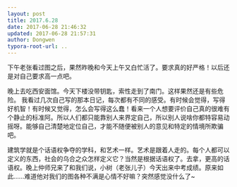 ```yaml
---
layout: post
title: 2017.6.28
date: 2017-06-28 21:46:32
updated: 2017-06-28 21:57:31
author: Dongwen
typora-root-url: ..
---
```




下午老张看过图之后，果然昨晚和今天上午又白忙活了。要求真的好严格！以后还是对自己要求高一点吧。

晚上去吃西安面馆。今天下楼没带钥匙，索性走到了南门。这样果然还是有些危险。
我看过几次自己写的那本日记，每次都有不同的感受。有时候会觉得，写得好机智！有时候又觉得，怎么会写得这么蠢！看来一个人想要评价自己真的很难有个静止的标准阿。所以人们都只能靠别人来界定自己，所以别人说啥你都特容易动摇呀。能够自己清楚地定位自己，才能不随便被别人的意见和特定的情境所欺骗吧。

建筑学就是个话语权争夺的学科，和艺术一样。艺术是跟着人走的。每个人都可以定义的东西，社会的乌合之众怎样定义它？当然是根据话语权了。去拿，更高的话语权。晚上仲师兄来了和我们说，小树（老张儿子）今天出来中考成绩。原来如此……难道他对我们的图各种不满是心情不好嘛？突然感觉没什么了~